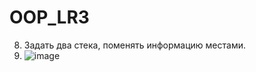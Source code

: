 # OOP_LR3
8. Задать два стека, поменять информацию местами.
9. ![image](https://github.com/aaaaabandeev/OOP_LR3/assets/125127673/640359e6-3c95-4b7e-bdb6-a28a5ce927f3)
